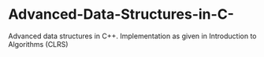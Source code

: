 # Advanced-Data-Structures-in-C-
Advanced data structures in C++. 
Implementation as given in Introduction to Algorithms (CLRS)
